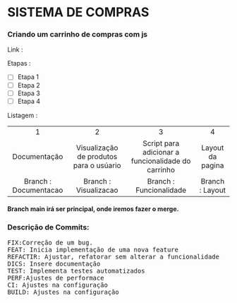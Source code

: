 # SISTEMA DE COMPRAS 

### Criando um carrinho de compras com js

Link : <a href="">  </a>

Etapas :

- [ ] Etapa 1
- [ ] Etapa 2
- [ ] Etapa 3
- [ ] Etapa 4

Listagem :

<table align="center">
<tr align="center">
<td>1</td>
<td>2</td>
<td>3</td>
<td>4</td>
</tr>

<tr align="center">
<Td>Documentação</td>
<Td>Visualização de produtos para o usúario </td>
<Td>Script para adicionar a funcionalidade do carrinho</td>
<td>Layout da pagina</td>
</tr>
<tr align="center">
<td>Branch : Documentacao </td>
<td>Branch : Visualizacao</td>
<td>Branch : Funcionalidade </td>
<td>Branch : Layout</td>
</tr>
</table>


#### Branch **main** irá ser  principal, onde iremos fazer o merge.


### Descrição de Commits:
<pre>
FIX:Correção de um bug.
FEAT: Inicia implementação de uma nova feature
REFACTIR: Ajustar, refatorar sem alterar a funcionalidade
DICS: Insere documentação
TEST: Implementa testes automatizados
PERF:Ajustes de performace
CI: Ajustes na configuração
BUILD: Ajustes na configuração
</pre>











